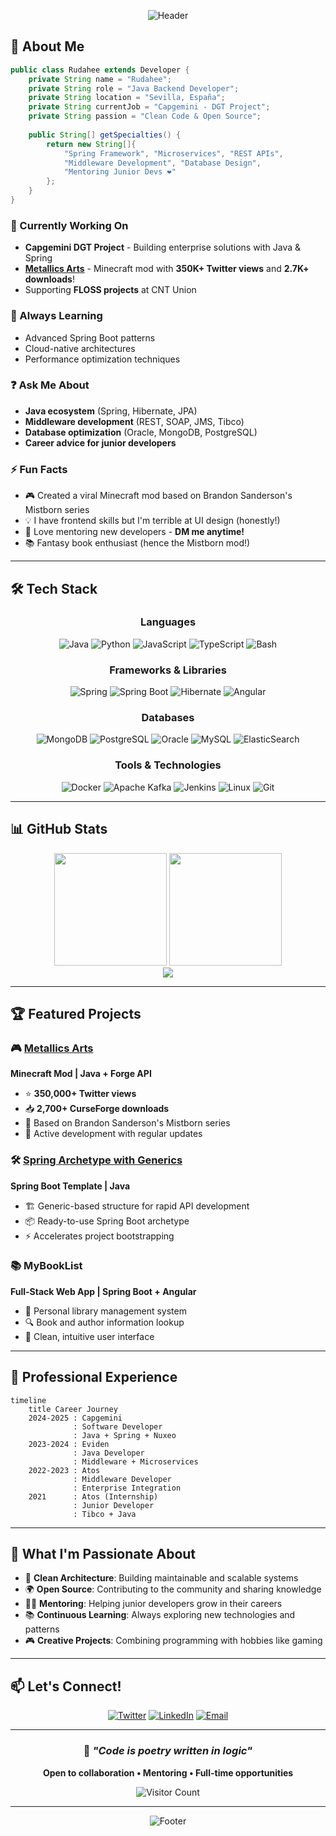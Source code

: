 <div align="center">

![Header](https://capsule-render.vercel.app/api?type=waving&color=0:e3c45c,100:bd7514&height=200&section=header&text=RuDaHee&fontSize=50&fontAlignY=30&desc=Java%20Backend%20Developer&descAlignY=55&fontColor=fff)

</div>

## 🚀 About Me

```java
public class Rudahee extends Developer {
    private String name = "Rudahee";
    private String role = "Java Backend Developer";
    private String location = "Sevilla, España";
    private String currentJob = "Capgemini - DGT Project";
    private String passion = "Clean Code & Open Source";
    
    public String[] getSpecialties() {
        return new String[]{
            "Spring Framework", "Microservices", "REST APIs",
            "Middleware Development", "Database Design",
            "Mentoring Junior Devs ❤️"
        };
    }
}
```

### 🔭 Currently Working On
- **Capgemini DGT Project** - Building enterprise solutions with Java & Spring
- **[Metallics Arts](https://github.com/SteelCodeTeam/Metallics-Arts)** - Minecraft mod with **350K+ Twitter views** and **2.7K+ downloads**!
- Supporting **FLOSS projects** at CNT Union

### 🌱 Always Learning
- Advanced Spring Boot patterns
- Cloud-native architectures
- Performance optimization techniques

### ❓ Ask Me About
- **Java ecosystem** (Spring, Hibernate, JPA)
- **Middleware development** (REST, SOAP, JMS, Tibco)
- **Database optimization** (Oracle, MongoDB, PostgreSQL)
- **Career advice for junior developers**

### ⚡ Fun Facts
- 🎮 Created a viral Minecraft mod based on Brandon Sanderson's Mistborn series
- 💡 I have frontend skills but I'm terrible at UI design (honestly!)
- 🤝 Love mentoring new developers - **DM me anytime!**
- 📚 Fantasy book enthusiast (hence the Mistborn mod!)

---

## 🛠️ Tech Stack

<div align="center">

### Languages
![Java](https://img.shields.io/badge/Java-ED8B00?style=for-the-badge&logo=openjdk&logoColor=white)
![Python](https://img.shields.io/badge/Python-3776AB?style=for-the-badge&logo=python&logoColor=white)
![JavaScript](https://img.shields.io/badge/JavaScript-F7DF1E?style=for-the-badge&logo=javascript&logoColor=black)
![TypeScript](https://img.shields.io/badge/TypeScript-007ACC?style=for-the-badge&logo=typescript&logoColor=white)
![Bash](https://img.shields.io/badge/Bash-4EAA25?style=for-the-badge&logo=gnu-bash&logoColor=white)

### Frameworks & Libraries
![Spring](https://img.shields.io/badge/Spring-6DB33F?style=for-the-badge&logo=spring&logoColor=white)
![Spring Boot](https://img.shields.io/badge/Spring_Boot-6DB33F?style=for-the-badge&logo=spring-boot&logoColor=white)
![Hibernate](https://img.shields.io/badge/Hibernate-59666C?style=for-the-badge&logo=hibernate&logoColor=white)
![Angular](https://img.shields.io/badge/Angular-DD0031?style=for-the-badge&logo=angular&logoColor=white)

### Databases
![MongoDB](https://img.shields.io/badge/MongoDB-4EA94B?style=for-the-badge&logo=mongodb&logoColor=white)
![PostgreSQL](https://img.shields.io/badge/PostgreSQL-316192?style=for-the-badge&logo=postgresql&logoColor=white)
![Oracle](https://img.shields.io/badge/Oracle-F80000?style=for-the-badge&logo=oracle&logoColor=white)
![MySQL](https://img.shields.io/badge/MySQL-00000F?style=for-the-badge&logo=mysql&logoColor=white)
![ElasticSearch](https://img.shields.io/badge/Elasticsearch-005571?style=for-the-badge&logo=elasticsearch&logoColor=white)

### Tools & Technologies
![Docker](https://img.shields.io/badge/Docker-2496ED?style=for-the-badge&logo=docker&logoColor=white)
![Apache Kafka](https://img.shields.io/badge/Apache%20Kafka-000?style=for-the-badge&logo=apachekafka)
![Jenkins](https://img.shields.io/badge/Jenkins-D24939?style=for-the-badge&logo=jenkins&logoColor=white)
![Linux](https://img.shields.io/badge/Linux-FCC624?style=for-the-badge&logo=linux&logoColor=black)
![Git](https://img.shields.io/badge/Git-F05032?style=for-the-badge&logo=git&logoColor=white)

</div>

---

## 📊 GitHub Stats

<div align="center">
  <img height="180em" src="https://github-readme-stats.vercel.app/api?username=rudahee&show_icons=true&count_private=true&hide_border=true&theme=onedark"/>
  <img height="180em" src="https://github-readme-stats.vercel.app/api/top-langs/?username=rudahee&layout=compact&hide_border=true&theme=onedark"/>
</div>

<div align="center">
  <img src="https://github-readme-streak-stats.herokuapp.com/?user=rudahee&theme=onedark&hide_border=true" />
</div>

---

## 🏆 Featured Projects

### 🎮 [Metallics Arts](https://github.com/SteelCodeTeam/Metallics-Arts)
**Minecraft Mod | Java + Forge API**
- ⭐ **350,000+ Twitter views**
- 📥 **2,700+ CurseForge downloads**
- 🌟 Based on Brandon Sanderson's Mistborn series
- 🚀 Active development with regular updates

### 🛠️ [Spring Archetype with Generics](https://github.com/rudahee/Archetype-SpringProjectWithGenerics)
**Spring Boot Template | Java**
- 🏗️ Generic-based structure for rapid API development
- 📦 Ready-to-use Spring Boot archetype
- ⚡ Accelerates project bootstrapping

### 📚 MyBookList
**Full-Stack Web App | Spring Boot + Angular**
- 📖 Personal library management system
- 🔍 Book and author information lookup
- 🎨 Clean, intuitive user interface

---

## 💼 Professional Experience

```mermaid
timeline
    title Career Journey
    2024-2025 : Capgemini
              : Software Developer
              : Java + Spring + Nuxeo
    2023-2024 : Eviden
              : Java Developer
              : Middleware + Microservices
    2022-2023 : Atos
              : Middleware Developer
              : Enterprise Integration
    2021      : Atos (Internship)
              : Junior Developer
              : Tibco + Java
```

---

## 🎯 What I'm Passionate About

- 🔧 **Clean Architecture**: Building maintainable and scalable systems
- 🌍 **Open Source**: Contributing to the community and sharing knowledge
- 👨‍🏫 **Mentoring**: Helping junior developers grow in their careers
- 📚 **Continuous Learning**: Always exploring new technologies and patterns
- 🎮 **Creative Projects**: Combining programming with hobbies like gaming

---

## 📫 Let's Connect!

<div align="center">

[![Twitter](https://img.shields.io/badge/Twitter-1DA1F2?style=for-the-badge&logo=twitter&logoColor=white)](https://twitter.com/RuDaHee)
[![LinkedIn](https://img.shields.io/badge/LinkedIn-0077B5?style=for-the-badge&logo=linkedin&logoColor=white)](https://linkedin.com/in/tu-perfil)
[![Email](https://img.shields.io/badge/Email-D14836?style=for-the-badge&logo=gmail&logoColor=white)](mailto:tu-email@example.com)

</div>

---

<div align="center">

### 💭 *"Code is poetry written in logic"*

**Open to collaboration • Mentoring • Full-time opportunities**

![Visitor Count](https://profile-counter.glitch.me/rudahee/count.svg)

</div>

---

<div align="center">

![Footer](https://capsule-render.vercel.app/api?type=waving&color=gradient&height=100&section=footer)

</div>
